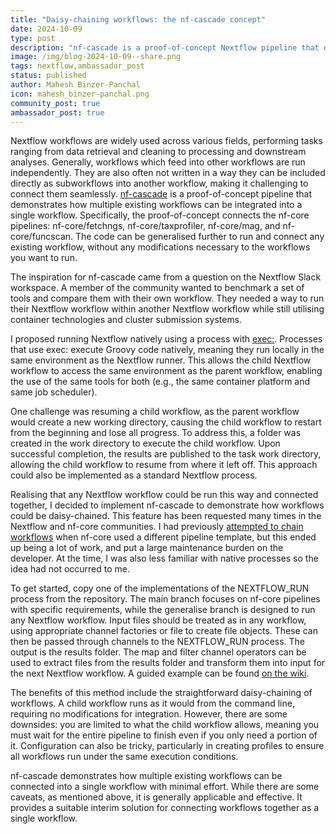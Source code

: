 ```yaml
---
title: "Daisy-chaining workflows: the nf-cascade concept"
date: 2024-10-09
type: post
description: "nf-cascade is a proof-of-concept Nextflow pipeline that demonstrates how multiple workflows, such as nf-core pipelines, can be seamlessly integrated and daisy-chained into a single workflow without modifying the original workflows."
image: /img/blog-2024-10-09--share.png
tags: nextflow,ambassador_post
status: published
author: Mahesh Binzer-Panchal
icon: mahesh_binzer-panchal.png
community_post: true
ambassador_post: true
---
```


Nextflow workflows are widely used across various fields, performing tasks ranging from data retrieval and cleaning to processing and downstream analyses. Generally, workflows which feed into other workflows are run independently. They are also often not written in a way they can be included directly as subworkflows into another workflow, making it challenging to connect them seamlessly. [nf-cascade](https://github.com/mahesh-panchal/nf-cascade) is a proof-of-concept pipeline that demonstrates how multiple existing workflows can be integrated into a single workflow. Specifically, the proof-of-concept connects the nf-core pipelines: nf-core/fetchngs, nf-core/taxprofiler, nf-core/mag, and nf-core/funcscan. The code can be generalised further to run and connect any existing workflow, without any modifications necessary to the workflows you want to run.

The inspiration for nf-cascade came from a question on the Nextflow Slack workspace. A member of the community wanted to benchmark a set of tools and compare them with their own workflow. They needed a way to run their Nextflow workflow within another Nextflow workflow while still utilising container technologies and cluster submission systems.

I proposed running Nextflow natively using a process with [exec:](https://www.nextflow.io/docs/latest/process.html#native-execution). Processes that use exec: execute Groovy code natively, meaning they run locally in the same environment as the Nextflow runner. This allows the child Nextflow workflow to access the same environment as the parent workflow, enabling the use of the same tools for both (e.g., the same container platform and same job scheduler).

One challenge was resuming a child workflow, as the parent workflow would create a new working directory, causing the child workflow to restart from the beginning and lose all progress. To address this, a folder was created in the work directory to execute the child workflow. Upon successful completion, the results are published to the task work directory, allowing the child workflow to resume from where it left off. This approach could also be implemented as a standard Nextflow process.

Realising that any Nextflow workflow could be run this way and connected together, I decided to implement nf-cascade to demonstrate how workflows could be daisy-chained. This feature has been requested many times in the Nextflow and nf-core communities. I had previously [attempted to chain workflows](https://github.com/mahesh-panchal/test_nfcore_workflow_chain) when nf-core used a different pipeline template, but this ended up being a lot of work, and put a large maintenance burden on the developer. At the time, I was also less familiar with native processes so the idea had not occurred to me.

To get started, copy one of the implementations of the NEXTFLOW_RUN process from the repository. The main branch focuses on nf-core pipelines with specific requirements, while the generalise branch is designed to run any Nextflow workflow. Input files should be treated as in any workflow, using appropriate channel factories or file to create file objects. These can then be passed through channels to the NEXTFLOW_RUN process. The output is the results folder. The map and filter channel operators can be used to extract files from the results folder and transform them into input for the next Nextflow workflow. A guided example can be found [on the wiki](https://github.com/mahesh-panchal/nf-cascade/wiki/Guided-Example-%E2%80%90-Nf%E2%80%90core-style-workflow).

The benefits of this method include the straightforward daisy-chaining of workflows. A child workflow runs as it would from the command line, requiring no modifications for integration. However, there are some downsides: you are limited to what the child workflow allows, meaning you must wait for the entire pipeline to finish even if you only need a portion of it. Configuration can also be tricky, particularly in creating profiles to ensure all workflows run under the same execution conditions.

nf-cascade demonstrates how multiple existing workflows can be connected into a single workflow with minimal effort. While there are some caveats, as mentioned above, it is generally applicable and effective. It provides a suitable interim solution for connecting workflows together as a single workflow.

